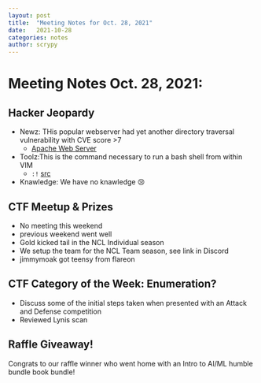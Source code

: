 ```yaml
---
layout: post
title:  "Meeting Notes for Oct. 28, 2021"
date:   2021-10-28
categories: notes
author: scrypy
---
```


# Meeting Notes Oct. 28, 2021:

## Hacker Jeopardy

- Newz: THis popular webserver had yet another directory traversal vulnerability with CVE score >7
  - [Apache Web Server](https://www.cvedetails.com/cve/CVE-2021-42013/)
- Toolz:This is the command necessary to run a bash shell from within VIM
  - `:!` [src](https://www.howtoforge.com/tutorial/how-to-access-shell-or-run-external-commands-from-within-vim/)
- Knawledge: We have no knawledge 😢

## CTF Meetup & Prizes

- No meeting this weekend
- previous weekend went well
- Gold kicked tail in the NCL Individual season
- We setup the team for the NCL Team season, see link in Discord
- jimmymoak got teensy from flareon

## CTF Category of the Week: Enumeration?

- Discuss some of the initial steps taken when presented with an Attack and Defense competition
- Reviewed Lynis scan

## Raffle Giveaway!

Congrats to our raffle winner who went home with an Intro to AI/ML humble bundle book bundle!
